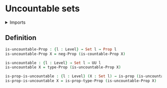 # Uncountable sets

<details><summary>Imports</summary>
```agda
module set-theory.uncountable-sets where
open import foundation.negation
open import foundation.propositions
open import foundation.sets
open import foundation.universe-levels
open import set-theory.countable-sets
```
</details>

## Definition

```agda
is-uncountable-Prop : {l : Level} → Set l → Prop l
is-uncountable-Prop X = neg-Prop (is-countable-Prop X)

is-uncountable : {l : Level} → Set l → UU l
is-uncountable X = type-Prop (is-uncountable-Prop X)

is-prop-is-uncountable : {l : Level} (X : Set l) → is-prop (is-uncountable X)
is-prop-is-uncountable X = is-prop-type-Prop (is-uncountable-Prop X)
```
